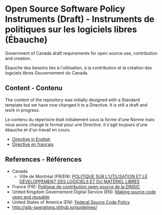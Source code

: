 # Open Source Software Policy Instruments (Draft) - Instruments de politiques sur les logiciels libres (Ébauche)

Government of Canada draft requirements for open source use, contribution and creation.

Ébauche des besoins liés à l'utilisation, à la contribution et la création des logiciels libres Gouvernement du Canada.

## Content - Contenu

The content of the repository was initially designed with a Standard template but we have now changed it to a Directive. It is still a draft and work in progress.

Le contenu du répertoire était initialement sous la forme d'une Norme mais nous avons changé le format pour une Directive. Il s'agit toujours d'une ébauche et d'un travail en cours.

* [Directive in English](en/directive.md)
* [Directive en français](fr/directive.md)

## References - Références

* Canada
  * Ville de Montréal (FR/EN): [POLITIQUE SUR L’UTILISATION ET LE DÉVELOPPEMENT DES LOGICIELS ET DU MATÉRIEL LIBRES](https://github.com/VilledeMontreal/politique-libre/blob/master/Politique/PolitiqueDuLibre.md)
* France (FR): [Politique de contribution open-source de la DINSIC](https://disic.github.io/politique-de-contribution-open-source)
* United Kingdom Governement Digital Service (EN): [Making source code open and reusable](https://www.gov.uk/service-manual/technology/making-source-code-open-and-reusable)
* United States of America (EN): [Federal Source Code Policy](https://sourcecode.cio.gov/)
* http://gds-operations.github.io/guidelines/

